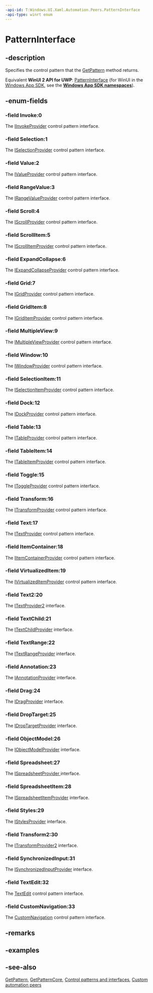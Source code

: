 ```yaml
---
-api-id: T:Windows.UI.Xaml.Automation.Peers.PatternInterface
-api-type: winrt enum
---
```


<!-- Enumeration syntax
public enum Windows.UI.Xaml.Automation.Peers.PatternInterface : int
-->

# PatternInterface

## -description
Specifies the control pattern that the [GetPattern](automationpeer_getpattern_2046576749.md) method returns.

Equivalent **WinUI 2 API for UWP**: [PatternInterface](/windows/winui/api/microsoft.ui.xaml.automation.peers.patterninterface) (for WinUI in the [Windows App SDK](/windows/apps/windows-app-sdk/), see the **[Windows App SDK namespaces](/windows/windows-app-sdk/api/winrt/)**).

## -enum-fields
### -field Invoke:0
The [IInvokeProvider](../windows.ui.xaml.automation.provider/iinvokeprovider.md) control pattern interface.

### -field Selection:1
The [ISelectionProvider](../windows.ui.xaml.automation.provider/iselectionprovider.md) control pattern interface.

### -field Value:2
The [IValueProvider](../windows.ui.xaml.automation.provider/ivalueprovider.md) control pattern interface.

### -field RangeValue:3
The [IRangeValueProvider](../windows.ui.xaml.automation.provider/irangevalueprovider.md) control pattern interface.

### -field Scroll:4
The [IScrollProvider](../windows.ui.xaml.automation.provider/iscrollprovider.md) control pattern interface.

### -field ScrollItem:5
The [IScrollItemProvider](../windows.ui.xaml.automation.provider/iscrollitemprovider.md) control pattern interface.

### -field ExpandCollapse:6
The [IExpandCollapseProvider](../windows.ui.xaml.automation.provider/iexpandcollapseprovider.md) control pattern interface.

### -field Grid:7
The [IGridProvider](../windows.ui.xaml.automation.provider/igridprovider.md) control pattern interface.

### -field GridItem:8
The [IGridItemProvider](../windows.ui.xaml.automation.provider/igriditemprovider.md) control pattern interface.

### -field MultipleView:9
The [IMultipleViewProvider](../windows.ui.xaml.automation.provider/imultipleviewprovider.md) control pattern interface.

### -field Window:10
The [IWindowProvider](../windows.ui.xaml.automation.provider/iwindowprovider.md) control pattern interface.

### -field SelectionItem:11
The [ISelectionItemProvider](../windows.ui.xaml.automation.provider/iselectionitemprovider.md) control pattern interface.

### -field Dock:12
The [IDockProvider](../windows.ui.xaml.automation.provider/idockprovider.md) control pattern interface.

### -field Table:13
The [ITableProvider](../windows.ui.xaml.automation.provider/itableprovider.md) control pattern interface.

### -field TableItem:14
The [ITableItemProvider](../windows.ui.xaml.automation.provider/itableitemprovider.md) control pattern interface.

### -field Toggle:15
The [IToggleProvider](../windows.ui.xaml.automation.provider/itoggleprovider.md) control pattern interface.

### -field Transform:16
The [ITransformProvider](../windows.ui.xaml.automation.provider/itransformprovider.md) control pattern interface.

### -field Text:17
The [ITextProvider](../windows.ui.xaml.automation.provider/itextprovider.md) control pattern interface.

### -field ItemContainer:18
The [IItemContainerProvider](../windows.ui.xaml.automation.provider/iitemcontainerprovider.md) control pattern interface.

### -field VirtualizedItem:19
The [IVirtualizedItemProvider](../windows.ui.xaml.automation.provider/ivirtualizeditemprovider.md) control pattern interface.

### -field Text2:20
The [ITextProvider2](../windows.ui.xaml.automation.provider/itextprovider2.md) interface.

### -field TextChild:21
The [ITextChildProvider](../windows.ui.xaml.automation.provider/itextchildprovider.md) interface.

### -field TextRange:22
The [ITextRangeProvider](../windows.ui.xaml.automation.provider/itextrangeprovider.md) interface.

### -field Annotation:23
The [IAnnotationProvider](../windows.ui.xaml.automation.provider/iannotationprovider.md) interface.

### -field Drag:24
The [IDragProvider](../windows.ui.xaml.automation.provider/idragprovider.md) interface.

### -field DropTarget:25
The [IDropTargetProvider](../windows.ui.xaml.automation.provider/idroptargetprovider.md) interface.

### -field ObjectModel:26
The [IObjectModelProvider](../windows.ui.xaml.automation.provider/iobjectmodelprovider.md) interface.

### -field Spreadsheet:27
The [ISpreadsheetProvider ](../windows.ui.xaml.automation.provider/ispreadsheetprovider.md) interface.

### -field SpreadsheetItem:28
The [ISpreadsheetItemProvider](../windows.ui.xaml.automation.provider/ispreadsheetitemprovider.md) interface.

### -field Styles:29
The [IStylesProvider](../windows.ui.xaml.automation.provider/istylesprovider.md) interface.

### -field Transform2:30
The [ITransformProvider2](../windows.ui.xaml.automation.provider/itransformprovider2.md) interface.

### -field SynchronizedInput:31
The [ISynchronizedInputProvider](../windows.ui.xaml.automation.provider/isynchronizedinputprovider.md) interface.

### -field TextEdit:32
The [TextEdit](/windows/desktop/api/uiautomationcore/nn-uiautomationcore-itexteditprovider) control pattern interface.

### -field CustomNavigation:33
The [CustomNavigation](../windows.ui.xaml.automation.provider/icustomnavigationprovider.md) control pattern interface.

## -remarks

## -examples

## -see-also
[GetPattern](automationpeer_getpattern_2046576749.md), [GetPatternCore](automationpeer_getpatterncore_1167667011.md), [Control patterns and interfaces](/windows/uwp/accessibility/control-patterns-and-interfaces), [Custom automation peers](/windows/uwp/accessibility/custom-automation-peers)
